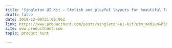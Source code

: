 ```yaml
---
title: "Singleton UI Kit — Stylish and playful layouts for beautiful landings"
draft: false
date: 2019-12-08T21:06:06Z
link: https://www.producthunt.com/posts/singleton-ui-kit?utm_medium=RSS&utm_source=hune
site: www.producthunt.com
topic: product hunt  

---
```

